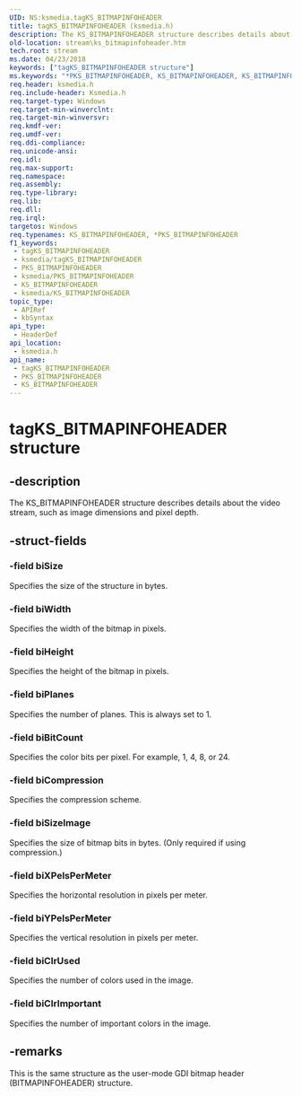 ```yaml
---
UID: NS:ksmedia.tagKS_BITMAPINFOHEADER
title: tagKS_BITMAPINFOHEADER (ksmedia.h)
description: The KS_BITMAPINFOHEADER structure describes details about the video stream, such as image dimensions and pixel depth.
old-location: stream\ks_bitmapinfoheader.htm
tech.root: stream
ms.date: 04/23/2018
keywords: ["tagKS_BITMAPINFOHEADER structure"]
ms.keywords: "*PKS_BITMAPINFOHEADER, KS_BITMAPINFOHEADER, KS_BITMAPINFOHEADER structure [Streaming Media Devices], PKS_BITMAPINFOHEADER, PKS_BITMAPINFOHEADER structure pointer [Streaming Media Devices], ksmedia/KS_BITMAPINFOHEADER, ksmedia/PKS_BITMAPINFOHEADER, stream.ks_bitmapinfoheader, tagKS_BITMAPINFOHEADER, vidcapstruct_14e65a26-c943-4fad-949a-87aaf584e50c.xml"
req.header: ksmedia.h
req.include-header: Ksmedia.h
req.target-type: Windows
req.target-min-winverclnt: 
req.target-min-winversvr: 
req.kmdf-ver: 
req.umdf-ver: 
req.ddi-compliance: 
req.unicode-ansi: 
req.idl: 
req.max-support: 
req.namespace: 
req.assembly: 
req.type-library: 
req.lib: 
req.dll: 
req.irql: 
targetos: Windows
req.typenames: KS_BITMAPINFOHEADER, *PKS_BITMAPINFOHEADER
f1_keywords:
 - tagKS_BITMAPINFOHEADER
 - ksmedia/tagKS_BITMAPINFOHEADER
 - PKS_BITMAPINFOHEADER
 - ksmedia/PKS_BITMAPINFOHEADER
 - KS_BITMAPINFOHEADER
 - ksmedia/KS_BITMAPINFOHEADER
topic_type:
 - APIRef
 - kbSyntax
api_type:
 - HeaderDef
api_location:
 - ksmedia.h
api_name:
 - tagKS_BITMAPINFOHEADER
 - PKS_BITMAPINFOHEADER
 - KS_BITMAPINFOHEADER
---
```


# tagKS_BITMAPINFOHEADER structure


## -description

The KS_BITMAPINFOHEADER structure describes details about the video stream, such as image dimensions and pixel depth.

## -struct-fields

### -field biSize

Specifies the size of the structure in bytes.

### -field biWidth

Specifies the width of the bitmap in pixels.

### -field biHeight

Specifies the height of the bitmap in pixels.

### -field biPlanes

Specifies the number of planes. This is always set to 1.

### -field biBitCount

Specifies the color bits per pixel. For example, 1, 4, 8, or 24.

### -field biCompression

Specifies the compression scheme.

### -field biSizeImage

Specifies the size of bitmap bits in bytes. (Only required if using compression.)

### -field biXPelsPerMeter

Specifies the horizontal resolution in pixels per meter.

### -field biYPelsPerMeter

Specifies the vertical resolution in pixels per meter.

### -field biClrUsed

Specifies the number of colors used in the image.

### -field biClrImportant

Specifies the number of important colors in the image.

## -remarks

This is the same structure as the user-mode GDI bitmap header (BITMAPINFOHEADER) structure.

